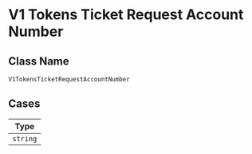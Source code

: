 
# V1 Tokens Ticket Request Account Number

## Class Name

`V1TokensTicketRequestAccountNumber`

## Cases

| Type |
|  --- |
| `string` |

